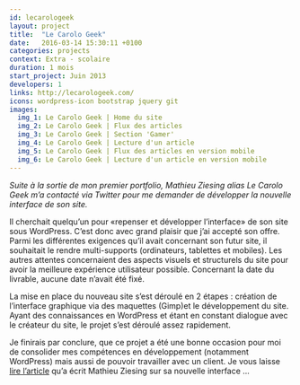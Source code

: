 ```yaml
---
id: lecarologeek
layout: project
title:  "Le Carolo Geek"
date:   2016-03-14 15:30:11 +0100
categories: projects
context: Extra - scolaire
duration: 1 mois
start_project: Juin 2013
developers: 1
links: http://lecarologeek.com/
icons: wordpress-icon bootstrap jquery git
images:
  img_1: Le Carolo Geek | Home du site
  img_2: Le Carolo Geek | Flux des articles
  img_3: Le Carolo Geek | Section 'Gamer'
  img_4: Le Carolo Geek | Lecture d'un article
  img_5: Le Carolo Geek | Flux des articles en version mobile
  img_6: Le Carolo Geek | Lecture d'un article en version mobile
---
```


*Suite à la sortie de mon premier portfolio, Mathieu Ziesing alias Le Carolo
Geek m’a contacté via Twitter pour me demander de développer la nouvelle
interface de son site.*

Il cherchait quelqu’un pour «repenser et développer l’interface» de son site
sous WordPress. C’est donc avec grand plaisir que j’ai accepté son offre. Parmi
les différentes exigences qu’il avait concernant son futur site, il souhaitait
le rendre multi-supports (ordinateurs, tablettes et mobiles). Les autres
attentes concernaient des aspects visuels et structurels du site pour avoir la
meilleure expérience utilisateur possible. Concernant la date du livrable,
aucune date n’avait été fixé.

La mise en place du nouveau site s’est déroulé en 2 étapes : création de
l’interface graphique via des maquettes (Gimp)et le développement du site.
Ayant des connaissances en WordPress et étant en constant dialogue avec le
créateur du site, le projet s’est déroulé assez rapidement.

Je finirais par conclure, que ce projet a été une bonne occasion pour moi de
consolider mes compétences en développement (notamment WordPress) mais aussi de
pouvoir travailler avec un client. Je vous laisse [lire l’article][lecarologeek]
qu’a écrit Mathieu Ziesing sur sa nouvelle interface ...

[lecarologeek]: http://lecarologeek.com/nouvelle-interface-pour-le-carolo-geek/
